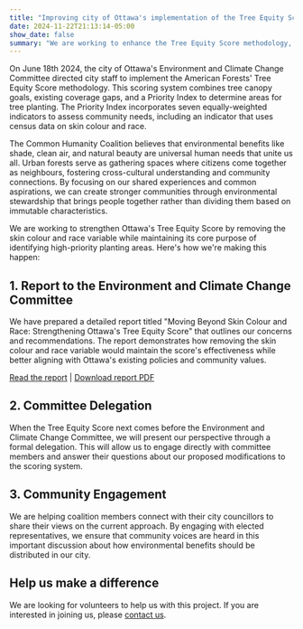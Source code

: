 ```yaml
---
title: "Improving city of Ottawa's implementation of the Tree Equity Score"
date: 2024-11-22T21:13:14-05:00
show_date: false
summary: "We are working to enhance the Tree Equity Score methodology, focusing on universal human needs and environmental benefits that unite our community. Our goal is to ensure urban forest distribution based on evidence-based environmental and socioeconomic factors."
---
```


On June 18th 2024, the city of Ottawa's Environment and Climate Change Committee directed city staff to implement the American Forests' Tree Equity Score methodology. This scoring system combines tree canopy goals, existing coverage gaps, and a Priority Index to determine areas for tree planting. The Priority Index incorporates seven equally-weighted indicators to assess community needs, including an indicator that uses census data on skin colour and race.

The Common Humanity Coalition believes that environmental benefits like shade, clean air, and natural beauty are universal human needs that unite us all. Urban forests serve as gathering spaces where citizens come together as neighbours, fostering cross-cultural understanding and community connections. By focusing on our shared experiences and common aspirations, we can create stronger communities through environmental stewardship that brings people together rather than dividing them based on immutable characteristics.

We are working to strengthen Ottawa's Tree Equity Score by removing the skin colour and race variable while maintaining its core purpose of identifying high-priority planting areas. Here's how we're making this happen:

## 1. Report to the Environment and Climate Change Committee

We have prepared a detailed report titled "Moving Beyond Skin Colour and Race: Strengthening Ottawa's Tree Equity Score" that outlines our concerns and recommendations. The report demonstrates how removing the skin colour and race variable would maintain the score's effectiveness while better aligning with Ottawa's existing policies and community values. 

[Read the report](/reports/tree-equity-score) | [Download report PDF](/reports/tree-equity-score.pdf)

## 2. Committee Delegation

When the Tree Equity Score next comes before the Environment and Climate Change Committee, we will present our perspective through a formal delegation. This will allow us to engage directly with committee members and answer their questions about our proposed modifications to the scoring system.

## 3. Community Engagement

We are helping coalition members connect with their city councillors to share their views on the current approach. By engaging with elected representatives, we ensure that community voices are heard in this important discussion about how environmental benefits should be distributed in our city.

## Help us make a difference

We are looking for volunteers to help us with this project. If you are interested in joining us, please [contact us](/contact).